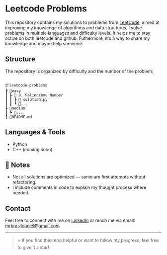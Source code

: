 # Leetcode Problems

This repository contains my solutions to problems from [LeetCode](https://leetcode.com/), aimed at improving my knowledge of algorithms and data structures. I solve problems in multiple languages and difficulty levels.
It helps me to stay active on both leetcode and github. Futhermore, it's a way to share my knowledge and maybe help someone.

## Structure

The repository is organized by difficulty and the number of the problem:

```

📦leetcode-problems
┣ 📂easy
┃ ┣ 📂 9. Palindrome Number
┃ ┃ ┣ 📜 solution.py
┃ ┃ ┗ 📜...
┣ 📂medium
┃ ┗ 📜...
┣ 📜README.md

```

## Languages & Tools

- Python
- C++ (coming soon)

## 📌 Notes

- Not all solutions are optimized — some are first attempts without refactoring.
- I include comments in code to explain my thought process where needed.

## Contact

Feel free to connect with me on [LinkedIn](https://www.linkedin.com/in/carlos-daniel-brasil) or reach me via email: mrbrasildaniel@gmail.com

---

> ⭐ If you find this repo helpful or want to follow my progress, feel free to give it a star!

